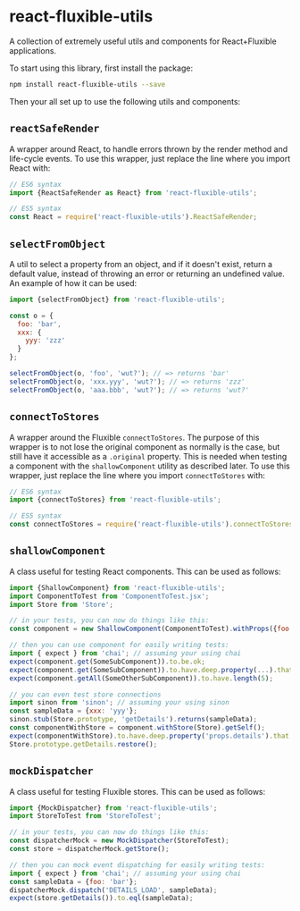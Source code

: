 # react-fluxible-utils
A collection of extremely useful utils and components for React+Fluxible applications.

To start using this library, first install the package:

```bash
npm install react-fluxible-utils --save
```

Then your all set up to use the following utils and components: 

## `reactSafeRender`

A wrapper around React, to handle errors thrown by the render method and life-cycle events. To use this wrapper, just replace the line where you import React with:

```javascript
// ES6 syntax
import {ReactSafeRender as React} from 'react-fluxible-utils';

// ES5 syntax
const React = require('react-fluxible-utils').ReactSafeRender;
```

## `selectFromObject`

A util to select a property from an object, and if it doesn't exist, return a default value, instead of throwing an error or returning an undefined value. An example of how it can be used:

```javascript
import {selectFromObject} from 'react-fluxible-utils';

const o = { 
  foo: 'bar', 
  xxx: { 
    yyy: 'zzz'
  } 
};

selectFromObject(o, 'foo', 'wut?'); // => returns 'bar'
selectFromObject(o, 'xxx.yyy', 'wut?'); // => returns 'zzz'
selectFromObject(o, 'aaa.bbb', 'wut?'); // => returns 'wut?'
```

## `connectToStores`

A wrapper around the Fluxible `connectToStores`. The purpose of this wrapper is to not lose the original component as normally is the case, but still have it accessible as a `.original` property. This is needed when testing a component with the `shallowComponent` utility as described later. To use this wrapper, just replace the line where you import `connectToStores` with:

```javascript
// ES6 syntax
import {connectToStores} from 'react-fluxible-utils';

// ES5 syntax
const connectToStores = require('react-fluxible-utils').connectToStores;
```

## `shallowComponent`

A class useful for testing React components. This can be used as follows:

```javascript
import {ShallowComponent} from 'react-fluxible-utils';
import ComponentToTest from 'ComponentToTest.jsx';
import Store from 'Store';

// in your tests, you can now do things like this:
const component = new ShallowComponent(ComponentToTest).withProps({foo: 'bar'});

// then you can use component for easily writing tests:
import { expect } from 'chai'; // assuming your using chai
expect(component.get(SomeSubComponent)).to.be.ok;
expect(component.get(SomeSubComponent)).to.have.deep.property(...).that.deep.equals(...); 
expect(component.getAll(SomeOtherSubComponent)).to.have.length(5);

// you can even test store connections
import sinon from 'sinon'; // assuming your using sinon
const sampleData = {xxx: 'yyy'};
sinon.stub(Store.prototype, 'getDetails').returns(sampleData);
const componentWithStore = component.withStore(Store).getSelf();
expect(componentWithStore).to.have.deep.property('props.details').that.deep.equals(sampleData);
Store.prototype.getDetails.restore();
```

## `mockDispatcher`

A class useful for testing Fluxible stores. This can be used as follows:

```javascript
import {MockDispatcher} from 'react-fluxible-utils';
import StoreToTest from 'StoreToTest';

// in your tests, you can now do things like this:
const dispatcherMock = new MockDispatcher(StoreToTest);
const store = dispatcherMock.getStore();

// then you can mock event dispatching for easily writing tests:
import { expect } from 'chai'; // assuming your using chai
const sampleData = {foo: 'bar'};
dispatcherMock.dispatch('DETAILS_LOAD', sampleData);
expect(store.getDetails()).to.eql(sampleData);
```
